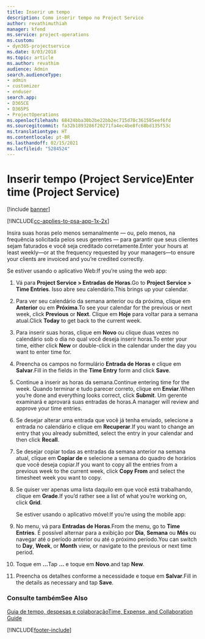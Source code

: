 ```yaml
---
title: Inserir um tempo
description: Como inserir tempo no Project Service
author: revathimuthiah
manager: kfend
ms.service: project-operations
ms.custom:
- dyn365-projectservice
ms.date: 8/03/2018
ms.topic: article
ms.author: revathim
audience: Admin
search.audienceType:
- admin
- customizer
- enduser
search.app:
- D365CE
- D365PS
- ProjectOperations
ms.openlocfilehash: 68424bba30b2be22bb2ec715d70c361585eef6fd
ms.sourcegitcommit: fa32b1893286f20271fa4ec4be8fc68bd135f53c
ms.translationtype: HT
ms.contentlocale: pt-BR
ms.lasthandoff: 02/15/2021
ms.locfileid: "5284524"
---
```

# <a name="enter-time-project-service"></a><span data-ttu-id="0f8aa-103">Inserir tempo (Project Service)</span><span class="sxs-lookup"><span data-stu-id="0f8aa-103">Enter time (Project Service)</span></span>

[!include [banner](../includes/psa-now-project-operations.md)]

[!INCLUDE[cc-applies-to-psa-app-1x-2x](../includes/cc-applies-to-psa-app-1x-2x.md)]

<span data-ttu-id="0f8aa-104">Insira suas horas pelo menos semanalmente — ou, pelo menos, na frequência solicitada pelos seus gerentes — para garantir que seus clientes sejam faturados e você seja creditado corretamente.</span><span class="sxs-lookup"><span data-stu-id="0f8aa-104">Enter your hours at least weekly—or at the frequency requested by your managers—to ensure your clients are invoiced and you’re credited correctly.</span></span>  
  
 <span data-ttu-id="0f8aa-105">Se estiver usando o aplicativo Web:</span><span class="sxs-lookup"><span data-stu-id="0f8aa-105">If you’re using the web app:</span></span>  
  
1. <span data-ttu-id="0f8aa-106">Vá para **Project Service > Entradas de Horas**.</span><span class="sxs-lookup"><span data-stu-id="0f8aa-106">Go to **Project Service > Time Entries**.</span></span> <span data-ttu-id="0f8aa-107">Isso abre seu calendário.</span><span class="sxs-lookup"><span data-stu-id="0f8aa-107">This brings up your calendar.</span></span>  
  
2. <span data-ttu-id="0f8aa-108">Para ver seu calendário da semana anterior ou da próxima, clique em **Anterior** ou em **Próxima**.</span><span class="sxs-lookup"><span data-stu-id="0f8aa-108">To see your calendar for the previous or next week, click **Previous** or **Next**.</span></span> <span data-ttu-id="0f8aa-109">Clique em **Hoje** para voltar para a semana atual.</span><span class="sxs-lookup"><span data-stu-id="0f8aa-109">Click **Today** to get back to the current week.</span></span>  
  
3. <span data-ttu-id="0f8aa-110">Para inserir suas horas, clique em **Novo** ou clique duas vezes no calendário sob o dia no qual você deseja inserir horas.</span><span class="sxs-lookup"><span data-stu-id="0f8aa-110">To enter your time, either click **New** or double-click in the calendar under the day you want to enter time for.</span></span>  
  
4. <span data-ttu-id="0f8aa-111">Preencha os campos no formulário **Entrada de Horas** e clique em **Salvar**.</span><span class="sxs-lookup"><span data-stu-id="0f8aa-111">Fill in the fields in the **Time Entry** form and click **Save**.</span></span>  
  
5. <span data-ttu-id="0f8aa-112">Continue a inserir as horas da semana.</span><span class="sxs-lookup"><span data-stu-id="0f8aa-112">Continue entering time for the week.</span></span> <span data-ttu-id="0f8aa-113">Quando terminar e tudo parecer correto, clique em **Enviar**.</span><span class="sxs-lookup"><span data-stu-id="0f8aa-113">When you’re done and everything looks correct, click **Submit**.</span></span> <span data-ttu-id="0f8aa-114">Um gerente examinará e aprovará suas entradas de horas.</span><span class="sxs-lookup"><span data-stu-id="0f8aa-114">A manager will review and approve your time entries.</span></span>  
  
6. <span data-ttu-id="0f8aa-115">Se desejar alterar uma entrada que você já tenha enviado, selecione a entrada no calendário e clique em **Recuperar**.</span><span class="sxs-lookup"><span data-stu-id="0f8aa-115">If you want to change an entry that you already submitted, select the entry in your calendar and then click **Recall**.</span></span>  
  
7. <span data-ttu-id="0f8aa-116">Se desejar copiar todas as entradas da semana anterior na semana atual, clique em **Copiar de** e selecione a semana do quadro de horários que você deseja copiar.</span><span class="sxs-lookup"><span data-stu-id="0f8aa-116">If you want to copy all the entries from a previous week to the current week, click **Copy From** and select the timesheet week you want to copy.</span></span>  
  
8. <span data-ttu-id="0f8aa-117">Se quiser ver apenas uma lista daquilo em que você está trabalhando, clique em **Grade**.</span><span class="sxs-lookup"><span data-stu-id="0f8aa-117">If you’d rather see a list of what you’re working on, click **Grid**.</span></span>  
  
   <span data-ttu-id="0f8aa-118">Se estiver usando o aplicativo móvel:</span><span class="sxs-lookup"><span data-stu-id="0f8aa-118">If you’re using the mobile app:</span></span>  
  
9. <span data-ttu-id="0f8aa-119">No menu, vá para **Entradas de Horas**.</span><span class="sxs-lookup"><span data-stu-id="0f8aa-119">From the menu, go to **Time Entries**.</span></span>     <span data-ttu-id="0f8aa-120">É possível alternar para a exibição por **Dia**, **Semana** ou **Mês** ou navegar até o período anterior ou até o próximo período.</span><span class="sxs-lookup"><span data-stu-id="0f8aa-120">You can switch to **Day**, **Week**, or **Month** view, or navigate to the previous or next time period.</span></span>  
  
10. <span data-ttu-id="0f8aa-121">Toque em **…**</span><span class="sxs-lookup"><span data-stu-id="0f8aa-121">Tap **…**</span></span> <span data-ttu-id="0f8aa-122">e toque em **Novo**.</span><span class="sxs-lookup"><span data-stu-id="0f8aa-122">and tap **New**.</span></span>  
  
11. <span data-ttu-id="0f8aa-123">Preencha os detalhes conforme a necessidade e toque em **Salvar**.</span><span class="sxs-lookup"><span data-stu-id="0f8aa-123">Fill in the details as necessary and tap **Save**.</span></span>  
  
### <a name="see-also"></a><span data-ttu-id="0f8aa-124">Consulte também</span><span class="sxs-lookup"><span data-stu-id="0f8aa-124">See Also</span></span>  
 [<span data-ttu-id="0f8aa-125">Guia de tempo, despesas e colaboração</span><span class="sxs-lookup"><span data-stu-id="0f8aa-125">Time, Expense, and Collaboration Guide</span></span>](../psa/time-expense-collaboration-guide.md)


[!INCLUDE[footer-include](../includes/footer-banner.md)]